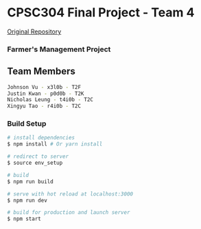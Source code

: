 # CPSC304 Final Project - Team 4

[Original Repository](https://github.com/belinghy/cpsc304-project-starter)

### Farmer's Management Project

## Team Members
```bash
Johnson Vu - x3l0b - T2F
Justin Kwan - p0d0b - T2K
Nicholas Leung - t4i0b - T2C
Xingyu Tao - r4i0b - T2C
```

### Build Setup

```bash
# install dependencies
$ npm install # Or yarn install

# redirect to server
$ source env_setup

# build
$ npm run build

# serve with hot reload at localhost:3000
$ npm run dev

# build for production and launch server
$ npm start
```